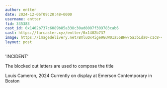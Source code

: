 ```yaml
---
author: entter
date: 2024-12-06T09:20:48+0000
username: entter
fid: 335383
cast_id: 0x1402b737c6089b85a338c30ad8007f309783cab6
cast: https://farcaster.xyz/entter/0x1402b737
image: https://imagedelivery.net/BXluQx4ige9GuW0Ia56BHw/5a3b1da0-c1c8-4aa6-5c65-e385c5fd0f00/original
layout: post
---
```


'INCIDENT'

The blocked out letters are used to compose the title

Louis Cameron, 2024
Currently on display at Emerson Contemporary in Boston

<img src='https://imagedelivery.net/BXluQx4ige9GuW0Ia56BHw/5a3b1da0-c1c8-4aa6-5c65-e385c5fd0f00/original' alt='' referrerpolicy='no-referrer'/>
